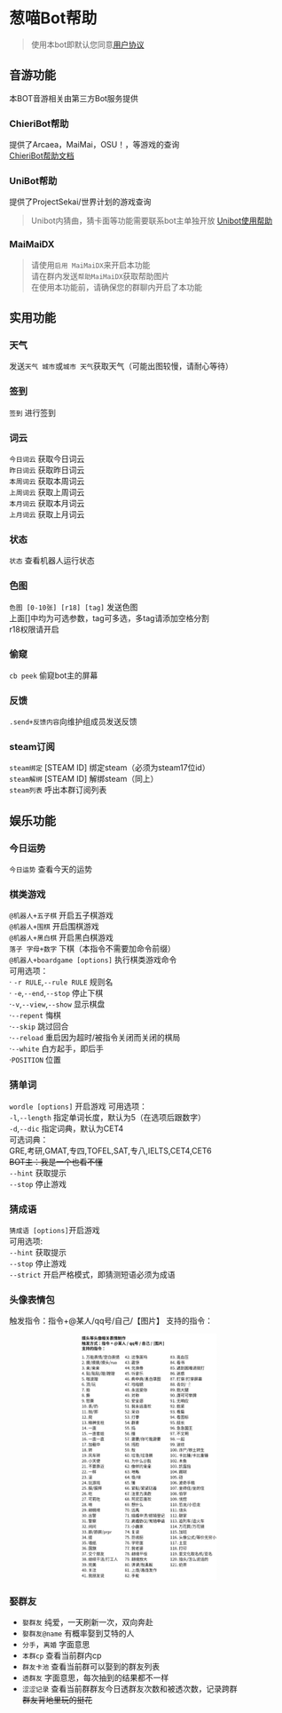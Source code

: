 # 葱喵Bot帮助

> 使用本bot即默认您同意[用户协议](/terms/README.md)

## 音游功能
本BOT音游相关由第三方Bot服务提供<br />
### ChieriBot帮助
提供了Arcaea，MaiMai，OSU！，等游戏的查询<br />
[ChieriBot帮助文档](https://chieri.docs.chinosk6.cn)<br />
### UniBot帮助
提供了ProjectSekai/世界计划的游戏查询
> Unibot内猜曲，猜卡面等功能需要联系bot主单独开放
[Unibot使用帮助](https://docs.unipjsk.com)
### MaiMaiDX
> 请使用`启用 MaiMaiDX`来开启本功能<br />
请在群内发送`帮助MaiMaiDX`获取帮助图片<br />
> 在使用本功能前，请确保您的群聊内开启了本功能<br />
## 实用功能
### 天气
发送`天气 城市`或`城市 天气`获取天气（可能出图较慢，请耐心等待）
### 签到
`签到` 进行签到<br />
### 词云
`今日词云` 获取今日词云<br />
`昨日词云` 获取昨日词云<br />
`本周词云` 获取本周词云<br />
`上周词云` 获取上周词云<br />
`本月词云` 获取本月词云<br />
`上月词云` 获取上月词云<br />
### 状态
`状态` 查看机器人运行状态
### 色图
`色图 [0-10张] [r18] [tag]` 发送色图<br />
上面[]中均为可选参数，tag可多选，多tag请添加空格分割<br />
r18权限请开启
### 偷窥
`cb peek` 偷窥bot主的屏幕
### 反馈
`.send+反馈内容`向维护组成员发送反馈
### steam订阅
`steam绑定` [STEAM ID] 绑定steam（必须为steam17位id）<br />
`steam解绑` [STEAM ID] 解绑steam（同上）<br />
`steam列表` 呼出本群订阅列表<br />
## 娱乐功能
### 今日运势
`今日运势` 查看今天的运势
### 棋类游戏
`@机器人+五子棋` 开启五子棋游戏<br />
`@机器人+围棋` 开启围棋游戏<br />
`@机器人+黑白棋` 开启黑白棋游戏<br />
`落子 字母+数字` 下棋（本指令不需要加命令前缀）<br />
`@机器人+boardgame [options]` 执行棋类游戏命令<br />
可用选项：<br />
· `-r RULE`,`--rule RULE` 规则名<br />
· `-e`,`--end`,`--stop` 停止下棋<br />
·`-v`,`--view`,`--show` 显示棋盘<br />
·`--repent` 悔棋<br />
·`--skip` 跳过回合<br />
·`--reload` 重启因为超时/被指令关闭而关闭的棋局<br />
·`--white` 白方起手，即后手<br />
·`POSITION` 位置<br />
### 猜单词
`wordle [options]` 开启游戏
可用选项：<br />
`-l`,`--length` 指定单词长度，默认为5（在选项后跟数字）<br />
`-d`,`--dic` 指定词典，默认为CET4<br />
可选词典：<br />
GRE,考研,GMAT,专四,TOFEL,SAT,专八,IELTS,CET4,CET6<br />
~~BOT主：我是一个也看不懂~~<br/>
`--hint` 获取提示<br />
`--stop` 停止游戏<br />
### 猜成语
`猜成语 [options]`开启游戏<br />
可用选项:<br />
`--hint` 获取提示<br />
`--stop` 停止游戏<br />
`--strict` 开启严格模式，即猜测短语必须为成语<br />
 ### 头像表情包
触发指令：指令+@某人/qq号/自己/【图片】
支持的指令：
<div align="center">
<img src=./_media/memes.jpg width=50%>
</div>

 ### 娶群友
 - `娶群友` 纯爱，一天刷新一次，双向奔赴<br />
 - `娶群友@name` 有概率娶到艾特的人<br />
 - `分手`，`离婚` 字面意思<br />
 - `本群cp` 查看当前群内cp<br />
 - `群友卡池` 查看当前群可以娶到的群友列表<br />
 - `透群友` 字面意思，每次抽到的结果都不一样<br />
 - `涩涩记录` 查看当前群群友今日透群友次数和被透次数，记录跨群<br />
 ~~群友背地里玩的挺花~~

